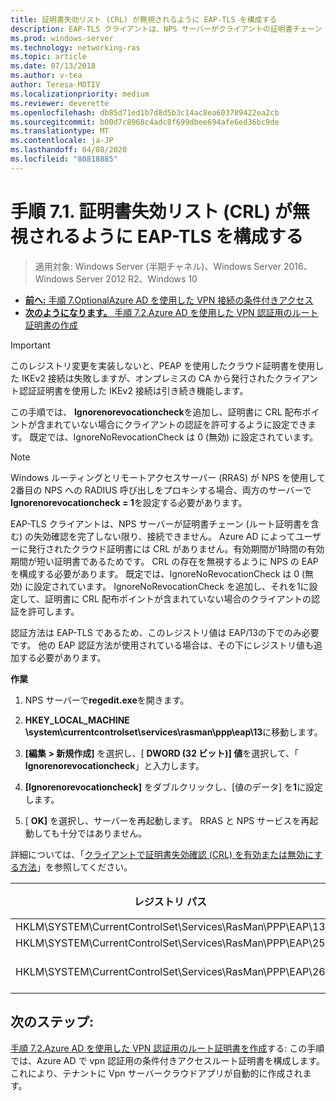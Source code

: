 ```yaml
---
title: 証明書失効リスト (CRL) が無視されるように EAP-TLS を構成する
description: EAP-TLS クライアントは、NPS サーバーがクライアントの証明書チェーン (ルート証明書を含む) の失効確認を完了し、証明書が失効していることを確認しない限り、接続できません。
ms.prod: windows-server
ms.technology: networking-ras
ms.topic: article
ms.date: 07/13/2018
ms.author: v-tea
author: Teresa-MOTIV
ms.localizationpriority: medium
ms.reviewer: deverette
ms.openlocfilehash: db85d71ed1b7d8d5b3c14ac8ea603789422ea2cb
ms.sourcegitcommit: b00d7c8968c4adc8f699dbee694afe6ed36bc9de
ms.translationtype: MT
ms.contentlocale: ja-JP
ms.lasthandoff: 04/08/2020
ms.locfileid: "80818885"
---
```

# <a name="step-71-configure-eap-tls-to-ignore-certificate-revocation-list-crl-checking"></a>手順 7.1. 証明書失効リスト (CRL) が無視されるように EAP-TLS を構成する

>適用対象: Windows Server (半期チャネル)、Windows Server 2016、Windows Server 2012 R2、Windows 10

- [**前へ:** 手順 7.OptionalAzure AD を使用した VPN 接続の条件付きアクセス](ad-ca-vpn-connectivity-windows10.md)
- [**次のようになります。** 手順 7.2.Azure AD を使用した VPN 認証用のルート証明書の作成](vpn-create-root-cert-for-vpn-auth-azure-ad.md)

>[!IMPORTANT]
>このレジストリ変更を実装しないと、PEAP を使用したクラウド証明書を使用した IKEv2 接続は失敗しますが、オンプレミスの CA から発行されたクライアント認証証明書を使用した IKEv2 接続は引き続き機能します。

この手順では、 **Ignorenorevocationcheck**を追加し、証明書に CRL 配布ポイントが含まれていない場合にクライアントの認証を許可するように設定できます。 既定では、IgnoreNoRevocationCheck は 0 (無効) に設定されています。

>[!NOTE]
>Windows ルーティングとリモートアクセスサーバー (RRAS) が NPS を使用して2番目の NPS への RADIUS 呼び出しをプロキシする場合、両方のサーバーで**Ignorenorevocationcheck = 1**を設定する必要があります。

EAP-TLS クライアントは、NPS サーバーが証明書チェーン (ルート証明書を含む) の失効確認を完了しない限り、接続できません。 Azure AD によってユーザーに発行されたクラウド証明書には CRL がありません。有効期間が1時間の有効期間が短い証明書であるためです。 CRL の存在を無視するように NPS の EAP を構成する必要があります。 既定では、IgnoreNoRevocationCheck は 0 (無効) に設定されています。 IgnoreNoRevocationCheck を追加し、それを1に設定して、証明書に CRL 配布ポイントが含まれていない場合のクライアントの認証を許可します。 

認証方法は EAP-TLS であるため、このレジストリ値は EAP/13の下でのみ必要です。 他の EAP 認証方法が使用されている場合は、その下にレジストリ値も追加する必要があります。 

**作業**

1. NPS サーバーで**regedit.exe**を開きます。

2. **HKEY_LOCAL_MACHINE \system\currentcontrolset\services\rasman\ppp\eap\13**に移動します。

3. **[編集 > 新規作成]** を選択し、[ **DWORD (32 ビット)] 値**を選択して、「 **Ignorenorevocationcheck**」と入力します。

4. **[Ignorenorevocationcheck]** をダブルクリックし、[値のデータ] を**1**に設定します。

5. [ **OK]** を選択し、サーバーを再起動します。 RRAS と NPS サービスを再起動しても十分ではありません。

詳細については、「[クライアントで証明書失効確認 (CRL) を有効または無効にする方法](https://technet.microsoft.com/library/bb680540.aspx)」を参照してください。


|レジストリ パス  |EAP 拡張機能  |
|---------|---------|
|HKLM\SYSTEM\CurrentControlSet\Services\RasMan\PPP\EAP\13     |EAP-TLS         |
|HKLM\SYSTEM\CurrentControlSet\Services\RasMan\PPP\EAP\25     |PEAP         |
|HKLM\SYSTEM\CurrentControlSet\Services\RasMan\PPP\EAP\26     |EAP-MSCHAP v2         |

## <a name="next-steps"></a>次のステップ:

[手順 7.2.Azure AD を使用した VPN 認証用のルート証明書を作成](vpn-create-root-cert-for-vpn-auth-azure-ad.md)する: この手順では、Azure AD で vpn 認証用の条件付きアクセスルート証明書を構成します。これにより、テナントに Vpn サーバークラウドアプリが自動的に作成されます。
